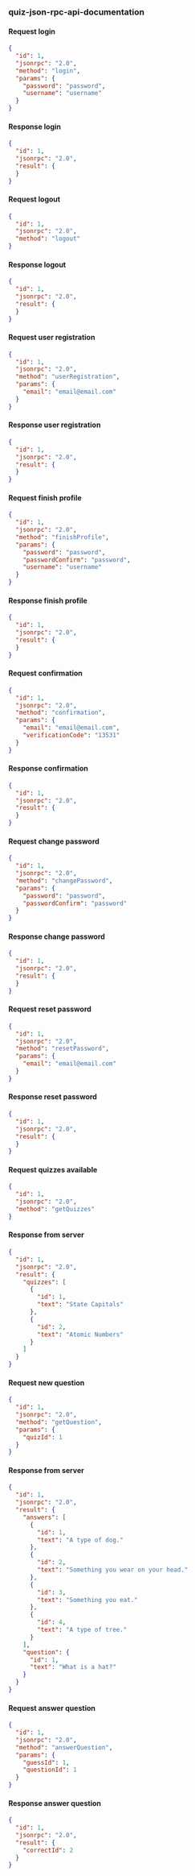 ### quiz-json-rpc-api-documentation

#### Request login

```json
{
  "id": 1,
  "jsonrpc": "2.0",
  "method": "login",
  "params": {
    "password": "password",
    "username": "username"
  }
}
```

#### Response login

```json
{
  "id": 1,
  "jsonrpc": "2.0",
  "result": {
  }
}
```

#### Request logout

```json
{
  "id": 1,
  "jsonrpc": "2.0",
  "method": "logout"
}
```

#### Response logout

```json
{
  "id": 1,
  "jsonrpc": "2.0",
  "result": {
  }
}
```

#### Request user registration

```json
{
  "id": 1,
  "jsonrpc": "2.0",
  "method": "userRegistration",
  "params": {
    "email": "email@email.com"
  }
}
```

#### Response user registration

```json
{
  "id": 1,
  "jsonrpc": "2.0",
  "result": {
  }
}
```

#### Request finish profile

```json
{
  "id": 1,
  "jsonrpc": "2.0",
  "method": "finishProfile",
  "params": {
    "password": "password",
    "passwordConfirm": "password",
    "username": "username"
  }
}
```

#### Response finish profile

```json
{
  "id": 1,
  "jsonrpc": "2.0",
  "result": {
  }
}
```

#### Request confirmation

```json
{
  "id": 1,
  "jsonrpc": "2.0",
  "method": "confirmation",
  "params": {
    "email": "email@email.com",
    "verificationCode": "13531"
  }
}
```

#### Response confirmation

```json
{
  "id": 1,
  "jsonrpc": "2.0",
  "result": {
  }
}
```

#### Request change password

```json
{
  "id": 1,
  "jsonrpc": "2.0",
  "method": "changePassword",
  "params": {
    "password": "password",
    "passwordConfirm": "password"
  }
}
```

#### Response change password

```json
{
  "id": 1,
  "jsonrpc": "2.0",
  "result": {
  }
}
```

#### Request reset password

```json
{
  "id": 1,
  "jsonrpc": "2.0",
  "method": "resetPassword",
  "params": {
    "email": "email@email.com"
  }
}
```

#### Response reset password

```json
{
  "id": 1,
  "jsonrpc": "2.0",
  "result": {
  }
}
```

#### Request quizzes available

```json
{
  "id": 1,
  "jsonrpc": "2.0",
  "method": "getQuizzes"
}
```

#### Response from server

```json
{
  "id": 1,
  "jsonrpc": "2.0",
  "result": {
    "quizzes": [
      {
        "id": 1,
        "text": "State Capitals"
      },
      {
        "id": 2,
        "text": "Atomic Numbers"
      }
    ]
  }
}
```

#### Request new question

```json
{
  "id": 1,
  "jsonrpc": "2.0",
  "method": "getQuestion",
  "params": {
    "quizId": 1
  }
}
```

#### Response from server

```json
{
  "id": 1,
  "jsonrpc": "2.0",
  "result": {
    "answers": [
      {
        "id": 1,
        "text": "A type of dog."
      },
      {
        "id": 2,
        "text": "Something you wear on your head."
      },
      {
        "id": 3,
        "text": "Something you eat."
      },
      {
        "id": 4,
        "text": "A type of tree."
      }
    ],
    "question": {
      "id": 1,
      "text": "What is a hat?"
    }
  }
}
```

#### Request answer question

```json
{
  "id": 1,
  "jsonrpc": "2.0",
  "method": "answerQuestion",
  "params": {
    "guessId": 1,
    "questionId": 1
  }
}
```

#### Response answer question

```json
{
  "id": 1,
  "jsonrpc": "2.0",
  "result": {
    "correctId": 2
  }
}
```